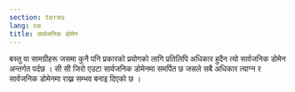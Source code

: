 ```yaml
---
section: terms
lang: ne
title: सार्वजनिक डोमेन
---
```


बस्तु वा सामग्रीहरू जसमा कुनै पनि प्रकारको प्रयोगको लागि प्रतिलिपि अधिकार हुदैन त्यो सार्वजनिक डोमेन अन्तर्गत पर्दछ । सी सी जिरो एउटा सार्वजनिक डोमेनमा समर्पित छ जसले सबै अधिकार त्याग्न र सार्वजनिक डोमेनमा राख्न सम्भव बनाइ दिएको  छ ।
